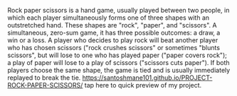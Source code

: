 
Rock paper scissors is a hand game, usually played between two people, in which each player simultaneously forms one of three shapes with an outstretched hand. These shapes are "rock", "paper", and "scissors".
A simultaneous, zero-sum game, it has three possible outcomes: a draw, a win or a loss.
A player who decides to play rock will beat another player who has chosen scissors ("rock crushes scissors" or sometimes "blunts scissors", but will lose to one who has played paper ("paper covers rock"); a play of paper will lose to a play of scissors ("scissors cuts paper").
If both players choose the same shape, the game is tied and is usually immediately replayed to break the tie.
https://santoshmane101.github.io/PROJECT-ROCK-PAPER-SCISSORS/ tap here to quick preview of my project.
